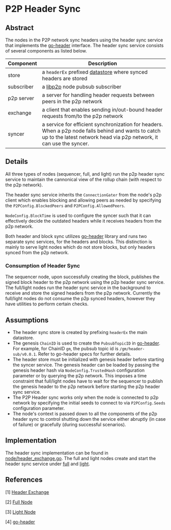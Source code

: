 # P2P Header Sync

## Abstract

The nodes in the P2P network sync headers using the header sync service that implements the [go-header][go-header] interface. The header sync service consists of several components as listed below.

| Component  | Description                                                                                                                                                                |
| --- | --- |
| store      | a `headerEx` prefixed [datastore][datastore] where synced headers are stored                                                                                                          |
| subscriber | a [libp2p][libp2p] node pubsub subscriber                                                                                                                                            |
| p2p server | a server for handling header requests between peers in the p2p network                                                                                                     |
| exchange   | a client that enables sending in/out-bound header requests from/to the p2p network                                                                                         |
| syncer     | a service for efficient synchronization for headers. When a p2p node falls behind and wants to catch up to the latest network head via p2p network, it can use the syncer. |

## Details

All three types of nodes (sequencer, full, and light) run the p2p header sync service to maintain the cannonical view of the rollup chain (with respect to the p2p network).

The header sync service inherits the `ConnectionGater` from the node's p2p client which enables blocking and allowing peers as needed by specifying the `P2PConfig.BlockedPeers` and `P2PConfig.AllowedPeers`.

`NodeConfig.BlockTime` is used to configure the syncer such that it can effectively decide the outdated headers while it receives headers from the p2p network.

Both header and block sync utilizes [go-header][go-header] library and runs two separate sync services, for the headers and blocks. This distinction is mainly to serve light nodes which do not store blocks, but only headers synced from the p2p network.

### Consumption of Header Sync

The sequencer node, upon successfully creating the block, publishes the signed block header to the p2p network using the p2p header sync service. The full/light nodes run the header sync service in the background to receive and store the signed headers from the p2p network. Currently the full/light nodes do not consume the p2p synced headers, however they have utilities to perform certain checks.

## Assumptions

* The header sync store is created by prefixing `headerEx` the main datastore.
* The genesis `ChainID` is used to create the `PubsubTopicID` in [go-header][go-header]. For example, for ChainID `gm`, the pubsub topic id is `/gm/header-sub/v0.0.1`. Refer to go-header specs for further details.
* The header store must be initialized with genesis header before starting the syncer service. The genesis header can be loaded by passing the genesis header hash via `NodeConfig.TrustedHash` configuration parameter or by querying the p2p network. This imposes a time constraint that full/light nodes have to wait for the sequencer to publish the genesis header to the p2p network before starting the p2p header sync service.
* The P2P Header sync works only when the node is connected to p2p network by specifying the initial seeds to connect to via `P2PConfig.Seeds` configuration parameter.
* The node's context is passed down to all the components of the p2p header sync to control shutting down the service either abruptly (in case of failure) or gracefully (during successful scenarios).

## Implementation

The header sync implementation can be found in [node/header_exchange.go][header exchange]. The full and light nodes create and start the header sync service under [full][fullnode] and [light][lightnode].

## References

[1] [Header Exchange][header exchange]

[2] [Full Node][fullnode]

[3] [Light Node][lightnode]

[4] [go-header][go-header]


[header exchange]: https://github.com/rollkit/rollkit/blob/main/node/header_exchange.go
[fullnode]: https://github.com/rollkit/rollkit/blob/main/node/full.go
[lightnode]: https://github.com/rollkit/rollkit/blob/main/node/light.go
[go-header]: https://github.com/celestiaorg/go-header
[libp2p]: https://github.com/libp2p/go-libp2p
[datastore]: https://github.com/ipfs/go-datastore